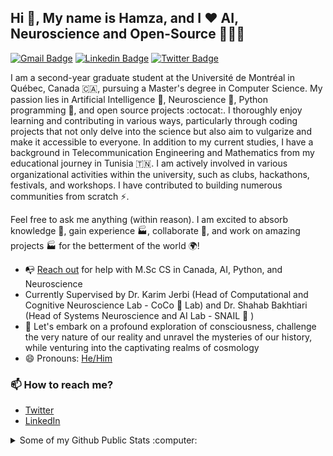 ## Hi 👋, My name is Hamza, and I ❤️ AI, Neuroscience and Open-Source 👨🏻‍💻 

[![Gmail Badge](https://img.shields.io/badge/hamza.abdelhedi@umontreal.ca-0078D4?style=for-the-badge&logo=microsoft-outlook&logoColor=white)](mailto:hamza.abdelhedi@umontreal.ca "Connect via Email")
[![Linkedin Badge](https://img.shields.io/badge/hamza-abdelhedi-0077B5?style=for-the-badge&logo=linkedin&logoColor=white)](https://www.linkedin.com/in/hamza-abdelhedi/ "Connect on LinkedIn")
[![Twitter Badge](https://img.shields.io/badge/@hamza_abdelhedi-1DA1F2?style=for-the-badge&logo=twitter&logoColor=white)](https://twitter.com/intent/follow?screen_name=hamza_abdelhedi "Follow on Twitter")

I am a second-year graduate student at the Université de Montréal in Québec, Canada 🇨🇦, pursuing a Master's degree in Computer Science. My passion lies in Artificial Intelligence 🤖, Neuroscience 🧠, Python programming 🐍, and open source projects :octocat:. I thoroughly enjoy learning and contributing in various ways, particularly through coding projects that not only delve into the science but also aim to vulgarize and make it accessible to everyone. In addition to my current studies, I have a background in Telecommunication Engineering and Mathematics from my educational journey in Tunisia 🇹🇳. I am actively involved in various organizational activities within the university, such as clubs, hackathons, festivals, and workshops. I have contributed to building numerous communities from scratch ⚡.

Feel free to ask me anything (within reason). I am excited to absorb knowledge 🧠, gain experience 🏭, collaborate 🤝, and work on amazing projects 🏭 for the betterment of the world 🌍!

- 📭 [Reach out](#hi-there-Hamza-here) for help with M.Sc CS in Canada, AI, Python, and Neuroscience
- Currently Supervised by Dr. Karim Jerbi (Head of Computational and Cognitive Neuroscience Lab - CoCo 🥥 Lab) and Dr. Shahab Bakhtiari (Head of Systems Neuroscience and AI Lab - SNAIL 🐌 )
- 💬 Let's embark on a profound exploration of consciousness, challenge the very nature of our reality and unravel the mysteries of our history, while venturing into the captivating realms of cosmology
- 😄 Pronouns: [He/Him](https://www.mypronouns.org/he-him)


### 📫 How to reach me?
- [Twitter](https://twitter.com/hamza_abdelhedi) 
- [LinkedIn](https://www.linkedin.com/in/hamza-abdelhedi/) 
<!-- - [My personal portfolio](http://) 
- My personal blog- [Garima Codes](https://)
- [Medium](https://medium.com/) 
- [Sourcerer](https://sourcerer.io/) -->

<details>
  <summary>Some of my Github Public Stats :computer:</summary>
  
  <!--<a href="https://****.me/"><img src="https://github.com/****/***/raw/master/etc/laptop.png" align="right" height="200" /></a> -->

  [![My Github Stats](https://github-readme-stats.vercel.app/api?username=BabaSanfour&show_icons=true&title_color=fff&icon_color=79ff97&text_color=9f9f9f&bg_color=151515)](https://github.com/BabaSanfour)

  ![Profile Views](https://komarev.com/ghpvc/?username=BabaSanfour&color=blue)

  [![Profile last updated](https://img.shields.io/github/last-commit/BabaSanfour/BabaSanfour/main?label=Last%20updated&style=flat)](https://github.com/BabaSanfour/BabaSanfour/commits)

<!--
**BabaSanfour/BabaSanfour** is a ✨ _special_ ✨ repository because its `README.md` (this file) appears on your GitHub profile.

Here are some ideas to get you started:

- 🔭 I’m currently working on ...
- 🌱 I’m currently learning ...
- 👯 I’m looking to collaborate on ...
- 🤔 I’m looking for help with ...
- 💬 Ask me about ...
- 📫 How to reach me: ...
- 😄 Pronouns: ...
- ⚡ Fun fact: ...
-->
